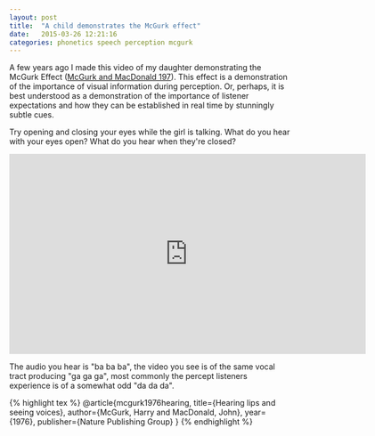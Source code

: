 ```yaml
---
layout: post
title:  "A child demonstrates the McGurk effect"
date:   2015-03-26 12:21:16
categories: phonetics speech perception mcgurk
---
```


A few years ago I made this video of my daughter demonstrating the
McGurk Effect ([McGurk and MacDonald 197](http://www.nature.com/nature/journal/v264/n5588/abs/264746a0.html)).
This effect is a demonstration of the importance of visual information
during perception.  Or, perhaps, it is best understood as a
demonstration of the importance of listener expectations and how
they can be established in real time by stunningly subtle cues.

Try opening and closing your eyes while the girl is talking.  What
do you hear with your eyes open?  What do you hear when they're
closed?

<iframe width="640" height="360" src="https://www.youtube-nocookie.com/embed/dLYhgUX5CRs?rel=0" frameborder="0" allowfullscreen></iframe>

The audio you hear is "ba ba ba", the video you see is of the same
vocal tract producing "ga ga ga", most commonly the percept listeners
experience is of a somewhat odd "da da da".

{% highlight tex %}
@article{mcgurk1976hearing,
  title={Hearing lips and seeing voices},
  author={McGurk, Harry and MacDonald, John},
  year={1976},
  publisher={Nature Publishing Group}
}
{% endhighlight %}


